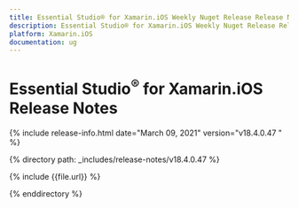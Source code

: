 ```yaml
---
title: Essential Studio® for Xamarin.iOS Weekly Nuget Release Release Notes  
description: Essential Studio® for Xamarin.iOS Weekly Nuget Release Release Notes  
platform: Xamarin.iOS
documentation: ug
---
```


# Essential Studio<sup>®</sup> for Xamarin.iOS  Release Notes  

{% include release-info.html date="March 09, 2021"  version="v18.4.0.47
" %} 


{% directory path: _includes/release-notes/v18.4.0.47
 %}

{% include {{file.url}} %}

{% enddirectory %}